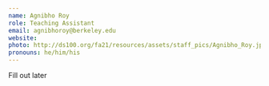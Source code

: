 ```yaml
---
name: Agnibho Roy
role: Teaching Assistant
email: agnibhoroy@berkeley.edu
website: 
photo: http://ds100.org/fa21/resources/assets/staff_pics/Agnibho_Roy.jpeg
pronouns: he/him/his
---
```

Fill out later
